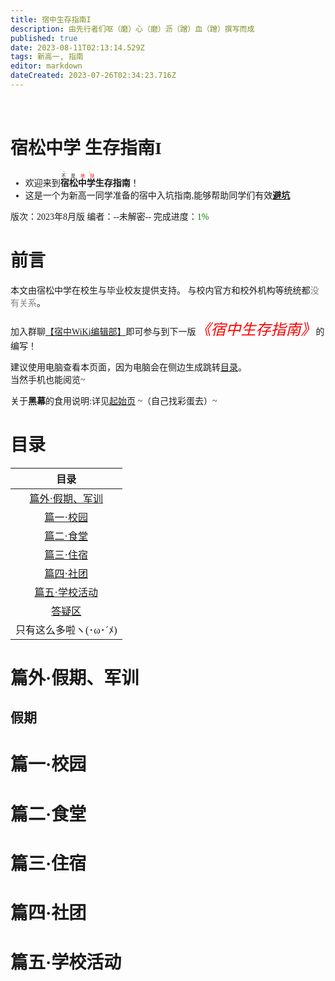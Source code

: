 ```yaml
---
title: 宿中生存指南I
description: 由先行者们呕（磨）心（磨）沥（蹭）血（蹭）撰写而成
published: true
date: 2023-08-11T02:13:14.529Z
tags: 新高一, 指南
editor: markdown
dateCreated: 2023-07-26T02:34:23.716Z
---
```


# <font face='楷体'><br>宿松中学 生存指南I
  + 欢迎来到<ruby>**宿松中学**<rt><ruby>不 是<font color=red> 地 狱</font><rt><font color=orange>天 堂</font></ruby></ruby>**生存指南**！
  + 这是一个为新高一同学准备的宿中入坑指南,能够帮助同学们有效<u>**避坑**</u>

版次：2023年8月版
编者：<span class="heimu" title="其实是███啦">--未解密--</span>
  完成进度：<font color=green>1%</font>

# 前言
本文由宿松中学在校生与毕业校友提供支持。
  与校内官方和校外机构等统统都<font color=gray>没有关系</font>。

加入群聊[【宿中WiKi编辑部】](https://qm.qq.com/cgi-bin/qm/qr?k=EwQgXsyOcX-WKSybkAPortmqktHhKTQI&jump_from=webapi&authKey=jCy7xGfxsmMkYBvLunub0IXn39Y+qrCPmZgSLgpgrHJlgXrXRqJlauQU9KpDjbaM)即可参与到下一版<font color=red size=5 face='微软雅黑'>*《宿中生存指南》*</font>的编写！

建议使用电脑查看本页面，因为电脑会在侧边生成跳转[目录](/宿中生存指南I#目录)。<br><span class="heimu" title="喂，看得见吗？看得见吗？你能看到吧(#`O′)">当然手机也能阅览~</span>

关于**黑幕**的食用说明:详见[起始页]()
~（自己找彩蛋去）~

# 目录
|目录|
| :-: |
|[篇外·假期、军训](/#篇外·假期、军训)
|[篇一·校园](/#篇一·校园)
|[篇二·食堂](/#篇二·食堂)
|[篇三·住宿](#篇三·住宿)
|[篇四·社团](/#篇四·社团)
|[篇五·学校活动](/#篇五·学校活动)
|[答疑区](#答疑区)
|只有这么多啦ヽ(･ω･´ﾒ)

# 篇外·假期、军训
## 假期


# 篇一·校园

# 篇二·食堂

# 篇三·住宿

# 篇四·社团

# 篇五·学校活动
</font>